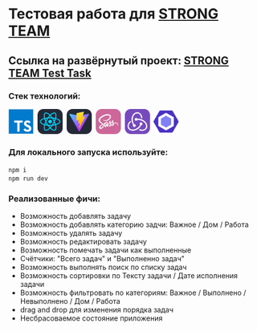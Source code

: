 # Тестовая работа для [STRONG TEAM](https://strongteam.tech/)

## Ссылка на развёрнутый проект: [STRONG TEAM Test Task](https://todo-list-dnd-strong-team.vercel.app/)

### Стек технологий:

<div>
  <img src="https://github.com/devicons/devicon/blob/master/icons/typescript/typescript-original.svg" title="Typescript" **alt="Typescript" width="50" height="50"/>&nbsp;
  <img src="https://raw.githubusercontent.com/tandpfun/skill-icons/a50fa57465e82a1147fa512fb3d64cc5902df578/icons/React-Dark.svg" title="React" alt="React" width="50" height="50"/>&nbsp;
  <img src="https://raw.githubusercontent.com/tandpfun/skill-icons/d1c752b99bb25a0e5aa363bae1db2809173ee966/icons/Vite-Dark.svg" title="Vite" alt="Vite" width="50" height="50"/>&nbsp;
  <img src="https://raw.githubusercontent.com/tandpfun/skill-icons/a50fa57465e82a1147fa512fb3d64cc5902df578/icons/Sass.svg" title="SASS"**alt="SASS" width="50" height="50"/>&nbsp;
  <img src="https://raw.githubusercontent.com/tandpfun/skill-icons/a50fa57465e82a1147fa512fb3d64cc5902df578/icons/Redux.svg" title="Redux" alt="Redux " width="50" height="50"/>&nbsp;
  <img src="https://github.com/devicons/devicon/blob/master/icons/eslint/eslint-original.svg" title="Eslint"**alt="Eslint" width="50" height="50"/>&nbsp;
</div>

### Для локального запуска используйте:

`npm i`
</br>
`npm run dev`

### Реализованные фичи:

- Возможность добавлять задачу
- Возможность добавлять категорию задчи: Важное / Дом / Работа
- Возможность удалять задачу
- Возможность редактировать задачу
- Возможность помечать задачи как выполненные
- Счётчики: "Всего задач" и "Выполненно задач"
- Возможность выполнять поиск по списку задач
- Возможность сортировки по Тексту задачи / Дате исполнения задачи
- Возможность фильтровать по категориям: Важное / Выполнено / Невыполнено / Дом / Работа
- drag and drop для изменения порядка задач
- Несбрасоваемое состояние приложения
